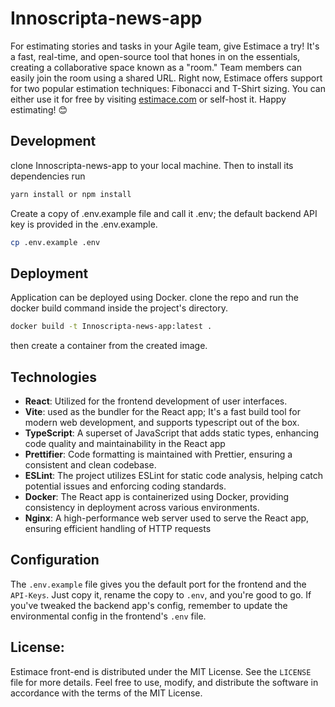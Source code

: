 # Innoscripta-news-app


For estimating stories and tasks in your Agile team, give Estimace a try! It's a fast, real-time, and open-source tool that hones in on the essentials, creating a collaborative space known as a "room." Team members can easily join the room using a shared URL. Right now, Estimace offers support for two popular estimation techniques: Fibonacci and T-Shirt sizing. You can either use it for free by visiting [estimace.com](https://www.estimace.com/) or self-host it. Happy estimating! 😊

## Development
clone Innoscripta-news-app to your local machine. Then
to install its dependencies run

```sh
yarn install or npm install
```

Create a copy of .env.example file and call it .env; the default backend API key is provided in the .env.example.

```sh
cp .env.example .env
```


## Deployment
Application can be deployed using Docker. clone the repo and run the docker build command inside the project's directory.

```sh
docker build -t Innoscripta-news-app:latest .
```

then create a container from the created image.

## Technologies
 - **React**: Utilized for the frontend development of user interfaces.
 - **Vite**: used as the bundler for the React app; It's a fast build tool for modern web development, and supports typescript out of the box.
 - **TypeScript**: A superset of JavaScript that adds static types, enhancing code quality and maintainability in the React app
 - **Prettifier**: Code formatting is maintained with Prettier, ensuring a consistent and clean codebase.
 - **ESLint**: The project utilizes ESLint for static code analysis, helping catch potential issues and enforcing coding standards.
 - **Docker**: The React app is containerized using Docker, providing consistency in deployment across various environments.
 - **Nginx**: A high-performance web server used to serve the React app, ensuring efficient handling of HTTP requests

## Configuration
The `.env.example` file gives you the default port for the frontend and the `API-Keys`. Just copy it, rename the copy to `.env`, and you're good to go. If you've tweaked the backend app's config, remember to update the environmental config in the frontend's `.env` file.


## License:

Estimace front-end is distributed under the MIT License. See the `LICENSE` file for more details. Feel free to use, modify, and distribute the software in accordance with the terms of the MIT License.
